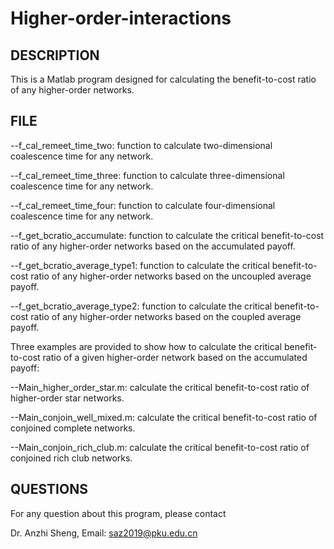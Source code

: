 # Higher-order-interactions

DESCRIPTION
-----------

This is a Matlab program designed for calculating the benefit-to-cost ratio of any higher-order networks. 

FILE
-----

--f_cal_remeet_time_two: function to calculate two-dimensional coalescence time for any network.

--f_cal_remeet_time_three: function to calculate three-dimensional coalescence time for any network.

--f_cal_remeet_time_four: function to calculate four-dimensional coalescence time for any network.

--f_get_bcratio_accumulate: function to calculate the critical benefit-to-cost ratio of any higher-order networks based on the accumulated payoff.

--f_get_bcratio_average_type1: function to calculate the critical benefit-to-cost ratio of any higher-order networks based on the uncoupled average payoff.

--f_get_bcratio_average_type2: function to calculate the critical benefit-to-cost ratio of any higher-order networks based on the coupled average payoff.

Three examples are provided to show how to calculate the critical benefit-to-cost ratio of a given higher-order network based on the accumulated payoff:

--Main_higher_order_star.m: calculate the critical benefit-to-cost ratio of higher-order star networks.

--Main_conjoin_well_mixed.m: calculate the critical benefit-to-cost ratio of conjoined complete networks.

--Main_conjoin_rich_club.m: calculate the critical benefit-to-cost ratio of conjoined rich club networks.

QUESTIONS
---------

For any question about this program, please contact

Dr. Anzhi Sheng, Email: saz2019@pku.edu.cn
